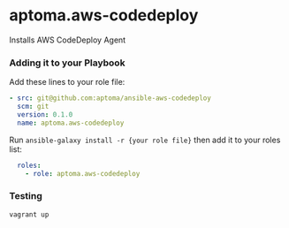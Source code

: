 aptoma.aws-codedeploy
=========

Installs AWS CodeDeploy Agent

### Adding it to your Playbook

Add these lines to your role file:

```yaml
- src: git@github.com:aptoma/ansible-aws-codedeploy
  scm: git
  version: 0.1.0
  name: aptoma.aws-codedeploy
```

Run `ansible-galaxy install -r {your role file}` then add it to your roles list:

```yaml
  roles:
    - role: aptoma.aws-codedeploy
```

### Testing

	vagrant up
